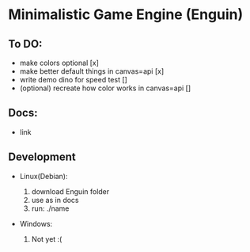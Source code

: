 # Minimalistic Game Engine (Enguin)
## To DO:
- make colors optional [x]
- make better default things in canvas=api [x]
- write demo dino for speed test []
- (optional) recreate how color works in canvas=api []

## Docs:
- link
## Development
- Linux(Debian):
	1. download Enguin folder
	2. use as in docs
	3. run: ./name

- Windows:
	1. Not yet :(
